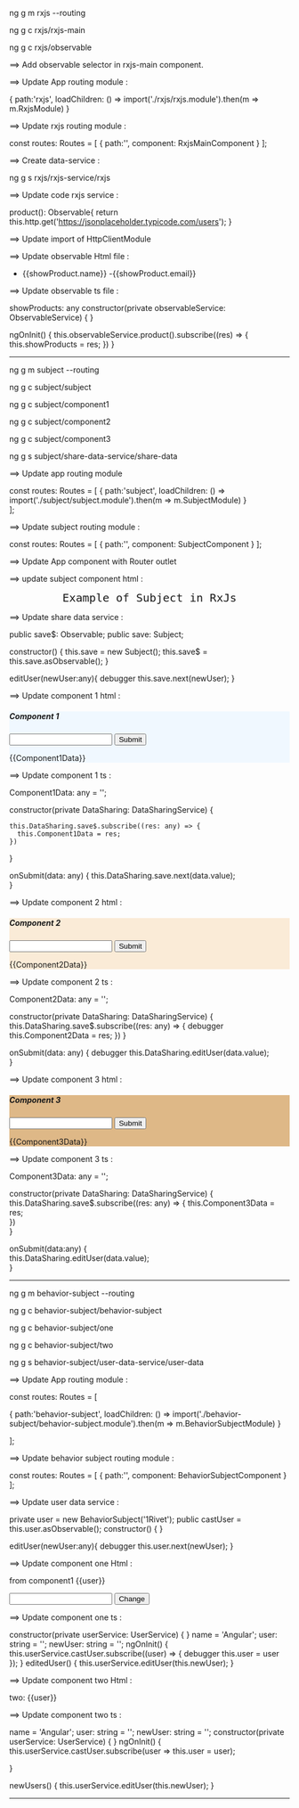 ng g m rxjs --routing

ng g c rxjs/rxjs-main

ng g c rxjs/observable

==> Add observable selector in  rxjs-main component.

==> Update App routing module :

  {
    path:'rxjs',
    loadChildren: () => import('./rxjs/rxjs.module').then(m => m.RxjsModule)
  }

==> Update rxjs routing module : 

const routes: Routes = [
{
  path:'',
  component: RxjsMainComponent
}
];

==> Create data-service : 

ng g s rxjs/rxjs-service/rxjs

==> Update code rxjs service : 

  product(): Observable<any>{
    return this.http.get('https://jsonplaceholder.typicode.com/users');
  }

==> Update import of HttpClientModule

==> Update observable Html file : 

<!-- <pre>{{showProducts | json}}</pre> -->

<div>
    <ul *ngFor="let showProduct of showProducts">
        <li>
            {{showProduct.name}} -{{showProduct.email}}
        </li>
    </ul>
</div>

==>  Update observable ts file :

 showProducts: any
  constructor(private observableService: ObservableService) { }

  ngOnInit() {
    this.observableService.product().subscribe((res) => {
      this.showProducts = res;
    })
  }

------------------------------------------------------------------------------------------------------------------------------------

ng g m subject --routing

ng g c subject/subject

ng g c subject/component1

ng g c subject/component2

ng g c subject/component3

ng g s subject/share-data-service/share-data

==> Update app routing module

const routes: Routes = [
  {
    path:'subject',
    loadChildren: () => import('./subject/subject.module').then(m => m.SubjectModule)
  }  
];

==> Update subject routing module : 

const routes: Routes = [
{
  path:'',
  component: SubjectComponent
}
];

==> Update App component with Router outlet

==> update subject component html : 

<div style="text-align: center;  
font-size: x-large;  
font-family: monospace;">Example of Subject in RxJs</div>
<div style="margin:10px" class="card-deck">
  <app-component1></app-component1>
  <app-component2></app-component2>
  <app-component3></app-component3>
</div>


==> Update share data service : 

 public save$: Observable<any>;
   public save: Subject<any>;

  constructor() {
    this.save = new Subject();
    this.save$ = this.save.asObservable();
   }

   editUser(newUser:any){
    debugger
    this.save.next(newUser); 
  }


==> Update component 1 html : 

<div style="background-color: aliceblue;" class="card">
    <div class="card-body">
        <h5 class="card-title">Component 1</h5>
        <input name="comp1" #comp1 type="text" />
        <button (click)="onSubmit(comp1)">Submit</button>
        <p class="card-text">{{Component1Data}}</p>
    </div>
</div>

==> Update component 1 ts : 

Component1Data: any = '';

  constructor(private DataSharing: DataSharingService) {
    
    this.DataSharing.save$.subscribe((res: any) => {
      this.Component1Data = res;
    })
  }

  onSubmit(data: any) {
    this.DataSharing.save.next(data.value);  
  }


==> Update component 2 html : 

<div style="background-color:antiquewhite" class="card">
    <div class="card-body">
        <h5 class="card-title">Component 2</h5>
        <input name="comp2" #comp2 type="text" />
        <button (click)="onSubmit(comp2)">Submit</button>
        <p class="card-text">{{Component2Data}}</p>
    </div>
</div>

==> Update component 2 ts : 

 Component2Data: any = '';


  constructor(private DataSharing: DataSharingService) {
    this.DataSharing.save$.subscribe((res: any) => {
      debugger
      this.Component2Data = res;
    })
  }

  onSubmit(data: any) {
    debugger
    this.DataSharing.editUser(data.value);  
  }

==> Update component 3 html : 

<div style="background-color:burlywood" class="card">  
    <div class="card-body">  
      <h5 class="card-title">Component 3</h5>  
      <input name="comp3" #comp3 type="text" />  
      <button (click)="onSubmit(comp3)">Submit</button>  
      <p class="card-text">{{Component3Data}}</p>  
    </div>  
  </div> 

==> Update component 3 ts : 

 Component3Data: any = '';  
  
  constructor(private DataSharing: DataSharingService) {  
    this.DataSharing.save$.subscribe((res: any) => {
      this.Component3Data = res;  
    })  
  }  
  
  onSubmit(data:any) {  
    this.DataSharing.editUser(data.value);  
  }  


----------------------------------------------------------------------------------------------------------------------------

ng g m behavior-subject --routing

ng g c behavior-subject/behavior-subject

ng g c behavior-subject/one

ng g c behavior-subject/two

ng g s behavior-subject/user-data-service/user-data

==> Update App routing module :

 const routes: Routes = [
 
   {
    path:'behavior-subject',
    loadChildren: () => import('./behavior-subject/behavior-subject.module').then(m => m.BehaviorSubjectModule)
  }
  
];

==> Update behavior subject routing module : 

const routes: Routes = [
  {
    path:'',
    component: BehaviorSubjectComponent
  }
];

==> Update user data service : 

 private user = new BehaviorSubject<string>('1Rivet');
  public castUser = this.user.asObservable();
  constructor() { }
  
  
  editUser(newUser:any){
    debugger
    this.user.next(newUser); 
  }

==> Update component one Html : 

<p> from component1 {{user}}</p>
<input [(ngModel)]="newUser" />
<button (click)="editedUser();">Change</button>

==> Update component one ts : 

 constructor(private userService: UserService) { }
  name = 'Angular';
  user: string = '';
  newUser: string = '';
  ngOnInit() {
    this.userService.castUser.subscribe((user) => {
      debugger
      this.user = user
    });
  }
  editedUser() {
    this.userService.editUser(this.newUser);
  }

  ==> Update component two Html : 

  <p>
    two: {{user}}
</p>

==> Update component two ts : 

 name = 'Angular';
  user: string = '';
  newUser: string = '';
  constructor(private userService: UserService) { }
  ngOnInit() {
    this.userService.castUser.subscribe(user => this.user = user);

  }

  newUsers() {
    this.userService.editUser(this.newUser);
  }

----------------------------------------------------------------------------------------------------------------------------

